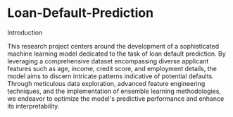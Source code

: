# Loan-Default-Prediction
Introduction 


This research project centers around the development of a sophisticated 
machine learning model dedicated to the task of loan default prediction. By 
leveraging a comprehensive dataset encompassing diverse applicant features such 
as age, income, credit score, and employment details, the model aims to discern 
intricate patterns indicative of potential defaults. Through meticulous data 
exploration, advanced feature engineering techniques, and the implementation of 
ensemble learning methodologies, we endeavor to optimize the model's 
predictive performance and enhance its interpretability. 
